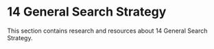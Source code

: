 # 14 General Search Strategy

This section contains research and resources about 14 General Search Strategy.